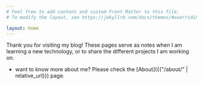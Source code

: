 ```yaml
---
# Feel free to add content and custom Front Matter to this file.
# To modify the layout, see https://jekyllrb.com/docs/themes/#overriding-theme-defaults

layout: home
---
```


Thank you for visiting my blog! These pages serve as notes when I am learning a new technology, or to share the different projects I am working on.


* want to know more about me? Please check the [About]({{"/about/" | relative_url}}) page.

